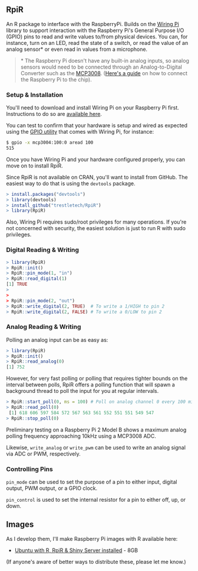 
## RpiR

An R package to interface with the RaspberryPi. Builds on the [Wiring Pi](wiringpi.com) library to support interaction with the Raspberry Pi's General Purpose I/O (GPIO) pins to read and write values to/from physical devices. You can, for instance, turn on an LED, read the state of a switch, or read the value of an analog sensor\* or even read in values from a microphone.

> \* The Raspberry Pi doesn't have any built-in analog inputs, so analog sensors would need to be connected through an Analog-to-Digital Converter such as the [MCP3008](http://www.adafruit.com/products/856). ([Here's a guide](http://www.raspberrypi-spy.co.uk/2013/10/analogue-sensors-on-the-raspberry-pi-using-an-mcp3008/) on how to connect the Raspberry Pi to the chip).

### Setup & Installation

You'll need to download and install Wiring Pi on your Raspberry Pi first. Instructions to do so are [available here](http://wiringpi.com/download-and-install/).

You can test to confirm that your hardware is setup and wired as expected using the [GPIO utility](http://wiringpi.com/the-gpio-utility/) that comes with Wiring Pi, for instance:

```bash
$ gpio -x mcp3004:100:0 aread 100
515
```

Once you have Wiring Pi and your hardware configured properly, you can move on to install RpiR.

Since RpiR is not available on CRAN, you'll want to install from GitHub. The easiest way to do that is using the `devtools` package.

```r
> install.packages("devtools")
> library(devtools)
> install_github("trestletech/RpiR")
> library(RpiR)
```

Also, Wiring Pi requires sudo/root privileges for many operations. If you're not concerned with security, the easiest solution is just to run R with sudo privileges.

### Digital Reading & Writing

```r
> library(RpiR)
> RpiR::init()
> RpiR::pin_mode(1, "in")
> RpiR::read_digital(1)
[1] TRUE
>
>
> RpiR::pin_mode(2, "out")
> RpiR::write_digital(2, TRUE)  # To write a 1/HIGH to pin 2
> RpiR::write_digital(2, FALSE) # To write a 0/LOW to pin 2
```

### Analog Reading & Writing

Polling an analog input can be as easy as:

```r
> library(RpiR)
> RpiR::init()
> RpiR::read_analog(0)
[1] 752
```

However, for very fast polling or polling that requires tighter bounds on the interval between polls, RpiR offers a polling function that will spawn a background thread to poll the input for you at regular intervals. 

```r
> RpiR::start_poll(0, ms = 100) # Poll on analog channel 0 every 100 milliseconds
> RpiR::read_poll(0)
 [1] 618 606 597 584 572 567 563 561 552 551 551 549 547
> RpiR::stop_poll(0)
```

Preliminary testing on a Raspberry Pi 2 Model B shows a maximum analog polling frequency approaching 10kHz using a MCP3008 ADC.

Likewise, `write_analog` or `write_pwm` can be used to write an analog signal via ADC or PWM, respectively.

### Controlling Pins

`pin_mode` can be used to set the purpose of a pin to either input, digital output, PWM output, or a GPIO clock.

`pin_control` is used to set the internal resistor for a pin to either off, up, or down.

## Images

As I develop them, I'll make Raspberry Pi images with R available here:

 - [Ubuntu with R, RpiR & Shiny Server installed](https://s3.amazonaws.com/raspberry-pi-images/ss-rpi-cleaned.img.gz) - 8GB 


(If anyone's aware of better ways to distribute these, please let me know.)
